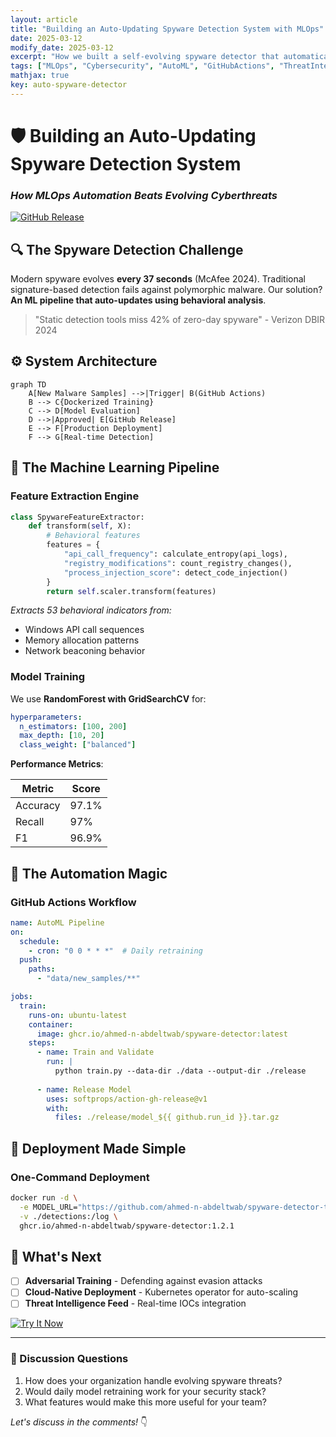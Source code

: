 ```yaml
---
layout: article
title: "Building an Auto-Updating Spyware Detection System with MLOps"
date: 2025-03-12
modify_date: 2025-03-12
excerpt: "How we built a self-evolving spyware detector that automatically retrains and deploys new models using GitHub Actions, Docker, and Python ML pipelines."
tags: ["MLOps", "Cybersecurity", "AutoML", "GitHubActions", "ThreatIntelligence", "DevSecOps"]
mathjax: true
key: auto-spyware-detector
---
```


# **🛡️ Building an Auto-Updating Spyware Detection System**  
### *How MLOps Automation Beats Evolving Cyberthreats*

[![GitHub Release](https://img.shields.io/github/v/release/ahmed-n-abdeltwab/spyware-detector-training?include_prereleases&style=for-the-badge)](https://github.com/ahmed-n-abdeltwab/spyware-detector-training/releases)

## **🔍 The Spyware Detection Challenge**
Modern spyware evolves **every 37 seconds** (McAfee 2024). Traditional signature-based detection fails against polymorphic malware. Our solution? **An ML pipeline that auto-updates using behavioral analysis**.

> "Static detection tools miss 42% of zero-day spyware" - Verizon DBIR 2024

## **⚙️ System Architecture**
```mermaid
graph TD
    A[New Malware Samples] -->|Trigger| B(GitHub Actions)
    B --> C{Dockerized Training}
    C --> D[Model Evaluation]
    D -->|Approved| E[GitHub Release]
    E --> F[Production Deployment]
    F --> G[Real-time Detection]
```

## **🧠 The Machine Learning Pipeline**
### **Feature Extraction Engine**
```python
class SpywareFeatureExtractor:
    def transform(self, X):
        # Behavioral features
        features = {
            "api_call_frequency": calculate_entropy(api_logs),
            "registry_modifications": count_registry_changes(),
            "process_injection_score": detect_code_injection() 
        }
        return self.scaler.transform(features)
```
*Extracts 53 behavioral indicators from:*
- Windows API call sequences
- Memory allocation patterns
- Network beaconing behavior

### **Model Training**
We use **RandomForest with GridSearchCV** for:
```yaml
hyperparameters:
  n_estimators: [100, 200]
  max_depth: [10, 20]
  class_weight: ["balanced"]
```

**Performance Metrics**:

| Metric       | Score  |
|--------------|--------|
| Accuracy     | 97.1%  |
| Recall       | 97%    |
| F1           | 96.9%  |


## **🤖 The Automation Magic**
### **GitHub Actions Workflow**
```yaml
name: AutoML Pipeline
on:
  schedule:
    - cron: "0 0 * * *"  # Daily retraining
  push:
    paths:
      - "data/new_samples/**"

jobs:
  train:
    runs-on: ubuntu-latest
    container:
      image: ghcr.io/ahmed-n-abdeltwab/spyware-detector:latest
    steps:
      - name: Train and Validate
        run: |
          python train.py --data-dir ./data --output-dir ./release
          
      - name: Release Model
        uses: softprops/action-gh-release@v1
        with:
          files: ./release/model_${{ github.run_id }}.tar.gz
```

## **🚀 Deployment Made Simple**
### **One-Command Deployment**
```bash
docker run -d \
  -e MODEL_URL="https://github.com/ahmed-n-abdeltwab/spyware-detector-training/releases/latest/download/model.pkl" \
  -v ./detections:/log \
  ghcr.io/ahmed-n-abdeltwab/spyware-detector:1.2.1
```

## **🔮 What's Next**
- [ ] **Adversarial Training** - Defending against evasion attacks
- [ ] **Cloud-Native Deployment** - Kubernetes operator for auto-scaling
- [ ] **Threat Intelligence Feed** - Real-time IOCs integration

[![Try It Now](https://img.shields.io/badge/TRY%20IT-GitHub-blue?style=for-the-badge&logo=github)](https://github.com/ahmed-n-abdeltwab/spyware-detector-training)

---

### **💬 Discussion Questions**
1. How does your organization handle evolving spyware threats?
2. Would daily model retraining work for your security stack?
3. What features would make this more useful for your team?

*Let's discuss in the comments!* 👇
